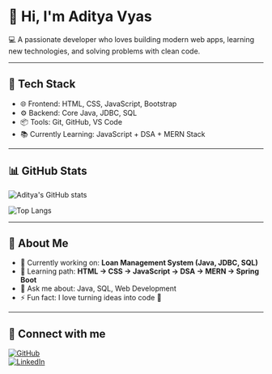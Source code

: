 # 👋 Hi, I'm Aditya Vyas  

💻 A passionate developer who loves building modern web apps, learning new technologies, and solving problems with clean code.  

---

## 🚀 Tech Stack
- 🌐 Frontend: HTML, CSS, JavaScript, Bootstrap  
- ⚙️ Backend: Core Java, JDBC, SQL  
- 📦 Tools: Git, GitHub, VS Code  
- 📚 Currently Learning: JavaScript + DSA + MERN Stack  

---

## 📊 GitHub Stats
![Aditya's GitHub stats](https://github-readme-stats.vercel.app/api?username=adityavyass&show_icons=true&theme=radical)

![Top Langs](https://github-readme-stats.vercel.app/api/top-langs/?username=adityavyass&layout=compact&theme=radical)

---

## 🌱 About Me
- 🔭 Currently working on: **Loan Management System (Java, JDBC, SQL)**  
- 🌱 Learning path: **HTML → CSS → JavaScript → DSA → MERN → Spring Boot**  
- 💬 Ask me about: Java, SQL, Web Development  
- ⚡ Fun fact: I love turning ideas into code 🚀  

---

## 🤝 Connect with me
[![GitHub](https://img.shields.io/badge/GitHub-000?style=for-the-badge&logo=github&logoColor=white)](https://github.com/adityavyass)  
[![LinkedIn](https://img.shields.io/badge/LinkedIn-0A66C2?style=for-the-badge&logo=linkedin&logoColor=white)](https://www.linkedin.com/)  
